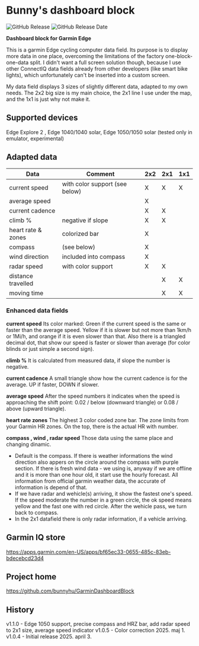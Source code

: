 
 # Bunny's dashboard block
![GitHub Release](https://img.shields.io/github/v/release/bunnyhu/GarminDashboardBlock)
![GitHub Release Date](https://img.shields.io/github/release-date/bunnyhu/GarminDashboardBlock)

**Dashboard block for Garmin Edge**

This is a garmin Edge cycling computer data field. Its purpose is to display more data in one place, overcoming the limitations of the factory one-block-one-data split. I didn't want a full screen solution though, because I use other ConnectIQ data fields already from other developers (like smart bike lights), which unfortunately can't be inserted into a custom screen.

My data field displays 3 sizes of slightly different data, adapted to my own needs. The 2x2 big size is my main choice, the 2x1 line I use under the map, and the 1x1 is just why not make it.

## Supported devices

Edge Explore 2 , Edge 1040/1040 solar, Edge 1050/1050 solar (tested only in emulator, experimental)

## Adapted data

| Data | Comment | 2x2 | 2x1 | 1x1 |
| --- | --- | --- | --- | --- |
| current speed | with color support (see below) | X | X | X |
| average speed | | X | | |
| current cadence | | X | X | |
| climb % | negative if slope | X | X | |
| heart rate & zones | colorized bar | X | | |
| compass | (see below) | X | | |
| wind direction | included into compass | X | | |
| radar speed | with color support | X | X | |
| distance travelled | | | X | X |
| moving time | | | X | X |

### Enhanced data fields

**current speed** Its color marked: Green if the current speed is the same or faster than the average speed. Yellow if it is slower but not more than 1km/h or 1Mi/h, and orange if it is even slower than that. Also there is a triangled decimal dot, that show our speed is faster or slower than average (for color blinds or just simple a second sign).

**climb %** It is calculated from measured data, if slope the number is negative.

**current cadence** A small triangle show how the current cadence is for the average. UP if faster, DOWN if slower.

**average speed** After the speed numbers it indicates when the speed is approaching the shift point: 0.02 / below (downward triangle) or 0.08 / above (upward triangle).

**heart rate zones** The highest 3 color coded zone bar. The zone limits from your Garmin HR zones. On the top, there is the actual HR with number.

**compass , wind , radar speed** Those data using the same place and changing dinamic.
* Default is the compass. If there is weather informations the wind direction also appers on the circle around the compass with purple section. If there is fresh wind data - we using is, anyway if we are offline and  it is more than one hour old, it start use the hourly forecast. All information from official garmin weather data, the accurate of information is depend of that.
* If we have radar and wehicle(s) arriving, it show the fastest one's speed. If the speed moderate the number in a green circle, the ok speed means yellow and the fast one with red circle. After the wehicle pass, we turn back to compass.
* In the 2x1 datafield there is only radar information, if a vehicle arriving.

## Garmin IQ store
https://apps.garmin.com/en-US/apps/bf65ec33-0655-485c-83eb-bdecebcd23d4

## Project home
https://github.com/bunnyhu/GarminDashboardBlock

## History
v1.1.0  - Edge 1050 support, precise compass and HRZ bar, add radar speed to 2x1 size, average speed indicator
v1.0.5  - Color correction  2025. maj 1.
v1.0.4  - Initial release   2025. april 3.
